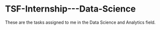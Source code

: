 # TSF-Internship---Data-Science
These are the tasks assigned to me in the Data Science and Analytics field. 
